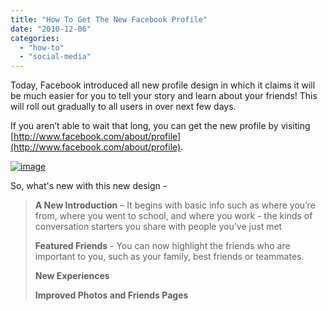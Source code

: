 ```yaml
---
title: "How To Get The New Facebook Profile"
date: "2010-12-06"
categories: 
  - "how-to"
  - "social-media"
---
```


Today, Facebook introduced all new profile design in which it claims it will be much easier for you to tell your story and learn about your friends! This will roll out gradually to all users in over next few days.

If you aren’t able to wait that long, you can get the new profile by visiting [http://www.facebook.com/about/profile](http://www.facebook.com/about/profile).

[![image](http://lh6.ggpht.com/_40bmzDo_mBs/TPyT2WZshHI/AAAAAAAABlY/s3KCyw_gYKo/image_thumb%5B1%5D.png?imgmax=800 "image")](http://lh5.ggpht.com/_40bmzDo_mBs/TPyT1EDEAdI/AAAAAAAABlQ/XmqrzAFfbd8/s1600-h/image%5B3%5D.png)

So, what's new with this new design -

> **A New Introduction** – It begins with basic info such as where you’re from, where you went to school, and where you work - ﻿the kinds of conversation starters you share with people you've just met
> 
> **Featured Friends** - You can now highlight the friends who are important to you, such as your family, best friends or teammates.
> 
> **New Experiences**
> 
> **Improved Photos and Friends Pages**
